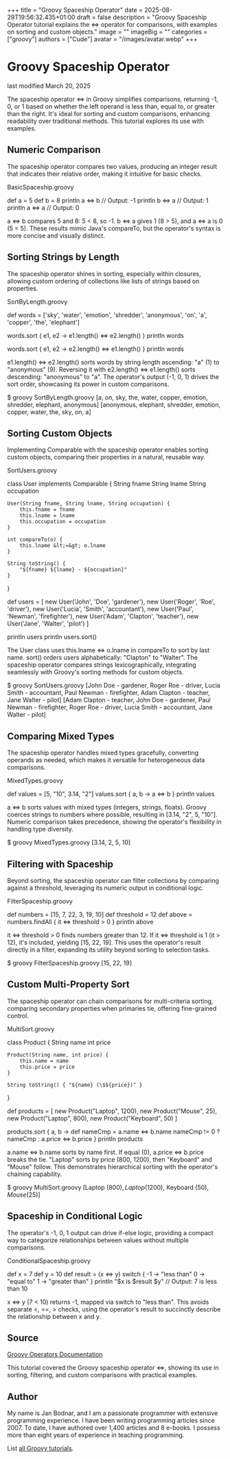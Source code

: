 +++
title = "Groovy Spaceship Operator"
date = 2025-08-29T19:56:32.435+01:00
draft = false
description = "Groovy Spaceship Operator tutorial explains the <=> operator for comparisons, with examples on sorting and custom objects."
image = ""
imageBig = ""
categories = ["groovy"]
authors = ["Cude"]
avatar = "/images/avatar.webp"
+++

# Groovy Spaceship Operator

last modified March 20, 2025

The spaceship operator &lt;=&gt; in Groovy simplifies comparisons,
returning -1, 0, or 1 based on whether the left operand is less than, equal to,
or greater than the right. It's ideal for sorting and custom comparisons,
enhancing readability over traditional methods. This tutorial explores its use
with examples.

## Numeric Comparison

The spaceship operator compares two values, producing an integer result that
indicates their relative order, making it intuitive for basic checks.

BasicSpaceship.groovy
  

def a = 5
def b = 8
println a &lt;=&gt; b  // Output: -1
println b &lt;=&gt; a  // Output: 1
println a &lt;=&gt; a  // Output: 0

a &lt;=&gt; b compares 5 and 8: 5 &lt; 8, so -1. b &lt;=&gt; a gives
1 (8 &gt; 5), and a &lt;=&gt; a is 0 (5 = 5). These results mimic Java's
compareTo, but the operator's syntax is more concise and visually
distinct.

## Sorting Strings by Length

The spaceship operator shines in sorting, especially within closures, allowing
custom ordering of collections like lists of strings based on properties.

SortByLength.groovy
  

def words = ['sky', 'water', 'emotion', 'shredder', 
    'anonymous', 'on', 'a', 'copper', 'the', 'elephant']

words.sort { e1, e2 -&gt; e1.length() &lt;=&gt; e2.length() }
println words

words.sort { e1, e2 -&gt; e2.length() &lt;=&gt; e1.length() }
println words

e1.length() &lt;=&gt; e2.length() sorts words by string
length ascending: "a" (1) to "anonymous" (9). Reversing it with
e2.length() &lt;=&gt; e1.length() sorts descending: "anonymous" to "a".
The operator's output (-1, 0, 1) drives the sort order, showcasing its power in
custom comparisons.

$ groovy SortByLength.groovy
[a, on, sky, the, water, copper, emotion, shredder, elephant, anonymous]
[anonymous, elephant, shredder, emotion, copper, water, the, sky, on, a]

## Sorting Custom Objects

Implementing Comparable with the spaceship operator enables
sorting custom objects, comparing their properties in a natural, reusable way.

SortUsers.groovy
  

class User implements Comparable {
    String fname
    String lname
    String occupation

    User(String fname, String lname, String occupation) {
        this.fname = fname
        this.lname = lname
        this.occupation = occupation
    }

    int compareTo(o) {
        this.lname &lt;=&gt; o.lname
    }

    String toString() {
        "${fname} ${lname} - ${occupation}"
    }
}

def users = [
    new User('John', 'Doe', 'gardener'),
    new User('Roger', 'Roe', 'driver'),
    new User('Lucia', 'Smith', 'accountant'),
    new User('Paul', 'Newman', 'firefighter'),
    new User('Adam', 'Clapton', 'teacher'),
    new User('Jane', 'Walter', 'pilot')
]

println users
println users.sort()

The User class uses this.lname &lt;=&gt; o.lname in
compareTo to sort by last name. sort() orders
users alphabetically: "Clapton" to "Walter". The spaceship operator
compares strings lexicographically, integrating seamlessly with Groovy's
sorting methods for custom objects.

$ groovy SortUsers.groovy
[John Doe - gardener, Roger Roe - driver, Lucia Smith - accountant, 
 Paul Newman - firefighter, Adam Clapton - teacher, Jane Walter - pilot]
[Adam Clapton - teacher, John Doe - gardener, Paul Newman - firefighter, 
 Roger Roe - driver, Lucia Smith - accountant, Jane Walter - pilot]

## Comparing Mixed Types

The spaceship operator handles mixed types gracefully, converting operands as
needed, which makes it versatile for heterogeneous data comparisons.

MixedTypes.groovy
  

def values = [5, "10", 3.14, "2"]
values.sort { a, b -&gt; a &lt;=&gt; b }
println values

a &lt;=&gt; b sorts values with mixed types (integers,
strings, floats). Groovy coerces strings to numbers where possible, resulting
in [3.14, "2", 5, "10"]. Numeric comparison takes precedence, showing the
operator's flexibility in handling type diversity.

$ groovy MixedTypes.groovy
[3.14, 2, 5, 10]

## Filtering with Spaceship

Beyond sorting, the spaceship operator can filter collections by comparing
against a threshold, leveraging its numeric output in conditional logic.

FilterSpaceship.groovy
  

def numbers = [15, 7, 22, 3, 19, 10]
def threshold = 12
def above = numbers.findAll { it &lt;=&gt; threshold &gt; 0 }
println above

it &lt;=&gt; threshold &gt; 0 finds numbers greater than 12. If
it &lt;=&gt; threshold is 1 (it &gt; 12), it's included, yielding
[15, 22, 19]. This uses the operator's result directly in a filter, expanding
its utility beyond sorting to selection tasks.

$ groovy FilterSpaceship.groovy
[15, 22, 19]

## Custom Multi-Property Sort

The spaceship operator can chain comparisons for multi-criteria sorting,
comparing secondary properties when primaries tie, offering fine-grained
control.

MultiSort.groovy
  

class Product {
    String name
    int price

    Product(String name, int price) {
        this.name = name
        this.price = price
    }

    String toString() { "${name} (\$${price})" }
}

def products = [
    new Product("Laptop", 1200),
    new Product("Mouse", 25),
    new Product("Laptop", 800),
    new Product("Keyboard", 50)
]

products.sort { a, b -&gt;
    def nameCmp = a.name &lt;=&gt; b.name
    nameCmp != 0 ? nameCmp : a.price &lt;=&gt; b.price
}
println products

a.name &lt;=&gt; b.name sorts by name first. If equal (0),
a.price &lt;=&gt; b.price breaks the tie. "Laptop" sorts by price (800,
1200), then "Keyboard" and "Mouse" follow. This demonstrates hierarchical
sorting with the operator's chaining capability.

$ groovy MultiSort.groovy
[Laptop ($800), Laptop ($1200), Keyboard ($50), Mouse ($25)]

## Spaceship in Conditional Logic

The operator's -1, 0, 1 output can drive if-else logic, providing a compact way
to categorize relationships between values without multiple comparisons.

ConditionalSpaceship.groovy
  

def x = 7
def y = 10
def result = (x &lt;=&gt; y) switch {
    -1 -&gt; "less than"
    0  -&gt; "equal to"
    1  -&gt; "greater than"
}
println "$x is $result $y"  // Output: 7 is less than 10

x &lt;=&gt; y (7 &lt; 10) returns -1, mapped via switch to "less than".
This avoids separate &lt;, ==, &gt; checks,
using the operator's result to succinctly describe the relationship between
x and y.

## Source

[Groovy Operators Documentation](https://groovy-lang.org/operators.html)

This tutorial covered the Groovy spaceship operator &lt;=&gt;, showing
its use in sorting, filtering, and custom comparisons with practical examples.

## Author

My name is Jan Bodnar, and I am a passionate programmer with extensive
programming experience. I have been writing programming articles since 2007.
To date, I have authored over 1,400 articles and 8 e-books. I possess more
than eight years of experience in teaching programming.

List [all Groovy tutorials](/all/#groovy).
